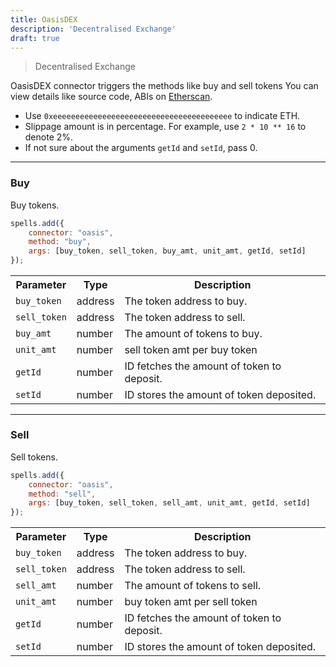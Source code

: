 ```yaml
---
title: OasisDEX
description: 'Decentralised Exchange'
draft: true
---
```

> Decentralised Exchange

OasisDEX connector triggers the methods like buy and sell tokens You can view details like source code, ABIs on [Etherscan](https://etherscan.io/address/0x57118572267072fcaEe72b15aE18B07A8b0d6144#code).

- Use `0xeeeeeeeeeeeeeeeeeeeeeeeeeeeeeeeeeeeeeeee` to indicate ETH.
- Slippage amount is in percentage. For example, use `2 * 10 ** 16` to denote 2%.
- If not sure about the arguments `getId` and `setId`, pass 0.

---

### Buy

Buy tokens.

```javascript
spells.add({
    connector: "oasis",
    method: "buy",
    args: [buy_token, sell_token, buy_amt, unit_amt, getId, setId]
});
```

<table class="table">
  <tr>
    <th>Parameter</th>
    <th>Type</th> 
    <th>Description</th>
  </tr>
  <tr>
    <td><code>buy_token</code></td>
    <td>address</td>
    <td>The token address to buy.</td>
  <tr>
  <tr>
    <td><code>sell_token</code></td>
    <td>address</td>
    <td>The token address to sell.</td>
  <tr>
  <tr>
    <td><code>buy_amt</code></td>
    <td>number</td>
    <td>The amount of tokens to buy.</td>
  <tr>
  <tr>
    <td><code>unit_amt</code></td>
    <td>number</td>
    <td>sell token amt per buy token</td>
  <tr>
    <td><code>getId</code></td>
    <td>number</td>
    <td>ID fetches the amount of token to deposit.</td>
  <tr>
  <tr>
    <td><code>setId</code></td>
    <td>number</td>
    <td>ID stores the amount of token deposited.</td>
  <tr>
</table>

---

### Sell

Sell tokens.

```javascript
spells.add({
    connector: "oasis",
    method: "sell",
    args: [buy_token, sell_token, sell_amt, unit_amt, getId, setId]
});
```

<table class="table">
  <tr>
    <th>Parameter</th>
    <th>Type</th>
    <th>Description</th>
  </tr>
  <tr>
    <td><code>buy_token</code></td>
    <td>address</td>
    <td>The token address to buy.</td>
  <tr>
  <tr>
    <td><code>sell_token</code></td>
    <td>address</td>
    <td>The token address to sell.</td>
  <tr>
  <tr>
    <td><code>sell_amt</code></td>
    <td>number</td>
    <td>The amount of tokens to sell.</td>
  <tr>
    <tr>
    <td><code>unit_amt</code></td>
    <td>number</td>
    <td>buy token amt per sell token</td>
  <tr>
  <tr>
    <td><code>getId</code></td>
    <td>number</td>
    <td>ID fetches the amount of token to deposit.</td>
  <tr>
  <tr>
    <td><code>setId</code></td>
    <td>number</td>
    <td>ID stores the amount of token deposited.</td>
  <tr>
</table>